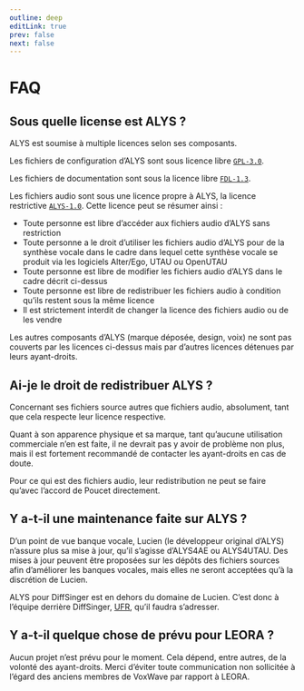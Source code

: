 ```yaml
---
outline: deep
editLink: true
prev: false
next: false
---
```


# FAQ

## Sous quelle license est ALYS ?

ALYS est soumise à multiple licences selon ses composants.

Les fichiers de configuration d’ALYS sont sous licence libre
[`GPL-3.0`](https://www.gnu.org/licenses/gpl-3.0.fr.html).

Les fichiers de documentation sont sous la licence libre
[`FDL-1.3`](https://www.gnu.org/licenses/fdl-1.3.fr.html).

Les fichiers audio sont sous une licence propre à ALYS, la licence
restrictive [`ALYS-1.0`](/ALYS-1.0.md). Cette licence peut se résumer
ainsi :
- Toute personne est libre d’accéder aux fichiers audio d’ALYS sans
  restriction
- Toute personne a le droit d’utiliser les fichiers audio d’ALYS pour
  de la synthèse vocale dans le cadre dans lequel cette synthèse
  vocale se produit via les logiciels Alter/Ego, UTAU ou OpenUTAU
- Toute personne est libre de modifier les fichiers audio d’ALYS dans
  le cadre décrit ci-dessus
- Toute personne est libre de redistribuer les fichiers audio à
  condition qu’ils restent sous la même licence
- Il est strictement interdit de changer la licence des fichiers audio
  ou de les vendre

Les autres composants d’ALYS (marque déposée, design, voix) ne sont
pas couverts par les licences ci-dessus mais par d’autres licences
détenues par leurs ayant-droits.

## Ai-je le droit de redistribuer ALYS ?

Concernant ses fichiers source autres que fichiers audio, absolument,
tant que cela respecte leur licence respective.

Quant à son apparence physique et sa marque, tant qu’aucune
utilisation commerciale n’en est faite, il ne devrait pas y avoir de
problème non plus, mais il est fortement recommandé de contacter les
ayant-droits en cas de doute.

Pour ce qui est des fichiers audio, leur redistribution ne peut se
faire qu’avec l’accord de Poucet directement.

## Y a-t-il une maintenance faite sur ALYS ?

D’un point de vue banque vocale, Lucien (le développeur original
d’ALYS) n’assure plus sa mise à jour, qu’il s’agisse d’ALYS4AE ou
ALYS4UTAU. Des mises à jour peuvent être proposées sur les dépôts des
fichiers sources afin d’améliorer les banques vocales, mais elles ne
seront acceptées qu’à la discrétion de Lucien.

ALYS pour DiffSinger est en dehors du domaine de Lucien. C’est donc à
l’équipe derrière DiffSinger, [UFR](https://utaufrance.com/), qu’il
faudra s’adresser.

## Y a-t-il quelque chose de prévu pour LEORA ?

Aucun projet n’est prévu pour le moment. Cela dépend, entre autres, de
la volonté des ayant-droits. Merci d’éviter toute communication non
sollicitée à l’égard des anciens membres de VoxWave par rapport à
LEORA.
